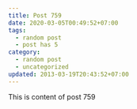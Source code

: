 ```yaml
---
title: Post 759
date: 2020-03-05T00:49:52+07:00
tags:
  - random post
  - post has 5
category:
  - random post
  - uncategorized
updated: 2013-03-19T20:43:52+07:00
---
```

This is content of post 759